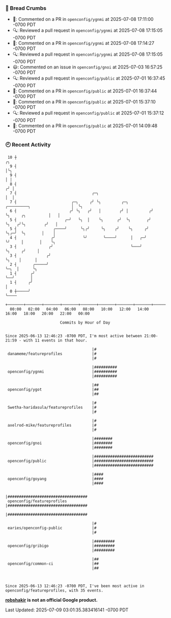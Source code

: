 ### 🍞 Bread Crumbs

 * 💬: Commented on a PR in  `openconfig/ygnmi` at 2025-07-08 17:11:00 -0700 PDT
 * 🔍: Reviewed a pull request in  `openconfig/ygnmi` at 2025-07-08 17:15:05 -0700 PDT
 * 💬: Commented on a PR in  `openconfig/ygnmi` at 2025-07-08 17:14:27 -0700 PDT
 * 🔍: Reviewed a pull request in  `openconfig/ygnmi` at 2025-07-08 17:15:05 -0700 PDT
 * 😃: Commented on an issue in `openconfig/gnoi` at 2025-07-03 16:57:25 -0700 PDT
 * 🔍: Reviewed a pull request in  `openconfig/public` at 2025-07-01 16:37:45 -0700 PDT
 * 💬: Commented on a PR in  `openconfig/public` at 2025-07-01 16:37:44 -0700 PDT
 * 💬: Commented on a PR in  `openconfig/public` at 2025-07-01 15:37:10 -0700 PDT
 * 🔍: Reviewed a pull request in  `openconfig/public` at 2025-07-01 15:37:12 -0700 PDT
 * 💬: Commented on a PR in  `openconfig/public` at 2025-07-01 14:09:48 -0700 PDT

### 🕘 Recent Activity
```
 10 ┼                                                                                         ╭╮
  9 ┤                                                                                         │╰╮
  9 ┤                                                                                         │ │
  8 ┤                                                                                        ╭╯ │
  7 ┤                                 ╭─╮                                                    │  │
  7 ┤                        ╭─╮     ╭╯ ╰╮         ╭─╮          ╭─────────╮                  │  ╰╮
  6 ┤                       ╭╯ ╰╮   ╭╯   │        ╭╯ │         ╭╯         ╰╮     ╭╮          │   │
  5 ┤                     ╭─╯   ╰╮  │    ╰╮      ╭╯  ╰╮       ╭╯           ╰╮   ╭╯╰╮        ╭╯   │
  5 ┤                ╭────╯      ╰╮╭╯     ╰╮    ╭╯    ╰╮     ╭╯             ╰╮╭─╯  ╰╮       │    │
  4 ┤               ╭╯            ╰╯       ╰────╯      │   ╭─╯               ╰╯     │       │    ╰╮
  3 ┤              ╭╯                                  ╰───╯                        ╰╮     ╭╯     │
  3 ┤             ╭╯                                                                 ╰╮    │      │
  2 ┤       ╭─────╯                                                                   ╰─╮  │      ╰╮
  1 ┤      ╭╯                                                                           ╰──╯       │
  1 ┤     ╭╯                                                                                       │
  0 ┼─────╯                                                                                        ╰────
    +───────+───────+───────+───────+───────+───────+───────+───────+───────+───────+───────+───────+────
  00:00   02:00   04:00   06:00   08:00   10:00   12:00   14:00   16:00   18:00   20:00   22:00   00:00   

						Commits by Hour of Day


Since 2025-06-13 12:46:23 -0700 PDT, I'm most active between 21:00-21:59 - with 11 events in that hour.

```



```
                                      |#
 danameme/featureprofiles             |#
                                      |#

                                      |##########
 openconfig/ygnmi                     |##########
                                      |##########

                                      |##
 openconfig/ygot                      |##
                                      |##

                                      |#
 Swetha-haridasula/featureprofiles    |#
                                      |#

                                      |#
 axelrod-mike/featureprofiles         |#
                                      |#

                                      |########
 openconfig/gnoi                      |########
                                      |########

                                      |##########################
 openconfig/public                    |##########################
                                      |##########################

                                      |####
 openconfig/goyang                    |####
                                      |####

                                      |###################################
 openconfig/featureprofiles           |###################################
                                      |###################################

                                      |#
 earies/openconfig-public             |#
                                      |#

                                      |#########
 openconfig/gribigo                   |#########
                                      |#########

                                      |##
 openconfig/common-ci                 |##
                                      |##



Since 2025-06-13 12:46:23 -0700 PDT, I've been most active in openconfig/featureprofiles, with 35 events.

```
**[robshakir](mailto:robjs@google.com) is not an official Google product.**  


Last Updated: 2025-07-09 03:01:35.383416141 -0700 PDT
